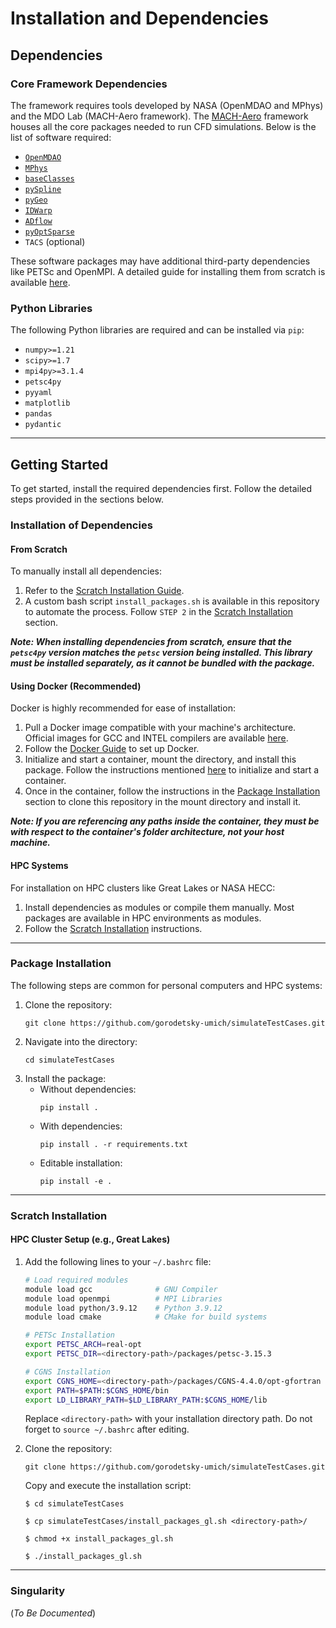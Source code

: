 # Installation and Dependencies

## Dependencies

### Core Framework Dependencies
The framework requires tools developed by NASA (OpenMDAO and MPhys) and the MDO Lab (MACH-Aero framework). The [MACH-Aero](https://mdolab-mach-aero.readthedocs-hosted.com/en/latest/index.html) framework houses all the core packages needed to run CFD simulations. Below is the list of software required:

- [`OpenMDAO`](https://github.com/OpenMDAO/OpenMDAO)
- [`MPhys`](https://github.com/OpenMDAO/mphys)
- [`baseClasses`](https://github.com/mdolab/baseclasses)
- [`pySpline`](https://github.com/mdolab/pyspline)
- [`pyGeo`](https://github.com/mdolab/pygeo)
- [`IDWarp`](https://github.com/mdolab/idwarp)
- [`ADflow`](https://github.com/mdolab/adflow)
- [`pyOptSparse`](https://github.com/mdolab/pyoptsparse)
- `TACS` (optional)

These software packages may have additional third-party dependencies like PETSc and OpenMPI. A detailed guide for installing them from scratch is available [here](https://mdolab-mach-aero.readthedocs-hosted.com/en/latest/installInstructions/installFromScratch.html).

### Python Libraries
The following Python libraries are required and can be installed via `pip`:

- `numpy>=1.21`
- `scipy>=1.7`
- `mpi4py>=3.1.4`
- `petsc4py`
- `pyyaml`
- `matplotlib`
- `pandas`
- `pydantic`


---
## Getting Started
To get started, install the required dependencies first. Follow the detailed steps provided in the sections below.

### Installation of Dependencies

#### From Scratch
To manually install all dependencies:

1. Refer to the [Scratch Installation Guide](https://mdolab-mach-aero.readthedocs-hosted.com/en/latest/installInstructions/installFromScratch.html).
2. A custom bash script `install_packages.sh` is available in this repository to automate the process. Follow `STEP 2` in the [Scratch Installation](#scratch-installation) section.

**_Note: When installing dependencies from scratch, ensure that the `petsc4py` version matches the `petsc` version being installed. This library must be installed separately, as it cannot be bundled with the package._**


#### Using Docker (Recommended)
Docker is highly recommended for ease of installation:

1. Pull a Docker image compatible with your machine's architecture. Official images for GCC and INTEL compilers are available [here](https://mdolab-mach-aero.readthedocs-hosted.com/en/latest/installInstructions/dockerInstructions.html).
2. Follow the [Docker Guide](https://docs.docker.com/) to set up Docker.
3. Initialize and start a container, mount the directory, and install this package. Follow the instructions mentioned [here](https://mdolab-mach-aero.readthedocs-hosted.com/en/latest/installInstructions/dockerInstructions.html#initialize-docker-container) to initialize and start a container.
4. Once in the container, follow the instructions in the [Package Installation](#package-installation) section to clone this repository in the mount directory and install it.

**_Note: If you are referencing any paths inside the container, they must be with respect to the container's folder architecture, not your host machine._**

#### HPC Systems
For installation on HPC clusters like Great Lakes or NASA HECC:

1. Install dependencies as modules or compile them manually. Most packages are available in HPC environments as modules.
2. Follow the [Scratch Installation](#scratch-installation) instructions.

---

### Package Installation

The following steps are common for personal computers and HPC systems:

1. Clone the repository:
    ```
    git clone https://github.com/gorodetsky-umich/simulateTestCases.git
    ```
2. Navigate into the directory:
    ```
    cd simulateTestCases
    ```
3. Install the package:
    - Without dependencies:
        ```
        pip install .
        ```
    - With dependencies:
        ```
        pip install . -r requirements.txt
        ```
    - Editable installation:
        ```
        pip install -e .
        ```

---

### Scratch Installation

#### HPC Cluster Setup (e.g., Great Lakes)

1. Add the following lines to your `~/.bashrc` file:
    ```bash
    # Load required modules
    module load gcc              # GNU Compiler
    module load openmpi          # MPI Libraries
    module load python/3.9.12    # Python 3.9.12
    module load cmake            # CMake for build systems

    # PETSc Installation
    export PETSC_ARCH=real-opt
    export PETSC_DIR=<directory-path>/packages/petsc-3.15.3

    # CGNS Installation
    export CGNS_HOME=<directory-path>/packages/CGNS-4.4.0/opt-gfortran
    export PATH=$PATH:$CGNS_HOME/bin
    export LD_LIBRARY_PATH=$LD_LIBRARY_PATH:$CGNS_HOME/lib
    ```
    Replace `<directory-path>` with your installation directory path. Do not forget to `source ~/.bashrc` after editing.

2. Clone the repository:
    ```
    git clone https://github.com/gorodetsky-umich/simulateTestCases.git
    ```

    Copy and execute the installation script:
    ```
    $ cd simulateTestCases

    $ cp simulateTestCases/install_packages_gl.sh <directory-path>/
    
    $ chmod +x install_packages_gl.sh

    $ ./install_packages_gl.sh
    ```

---

### Singularity
(*To Be Documented*)
